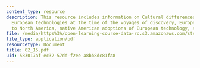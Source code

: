 ```yaml
---
content_type: resource
description: This resource includes information on Cultural differences/cultural exchanges,
  European technologies at the time of the voyages of discovery, European adaptations
  to North America, native American adoptions of European technology, and Yankee traits.
file: /media/https%3A/open-learning-course-data-rc.s3.amazonaws.com/sts-001-technology-in-american-history-spring-2006/583017afec3257ddf2eea8bb8dc81fa8_02_15.pdf
file_type: application/pdf
resourcetype: Document
title: 02_15.pdf
uid: 583017af-ec32-57dd-f2ee-a8bb8dc81fa8
---
```

